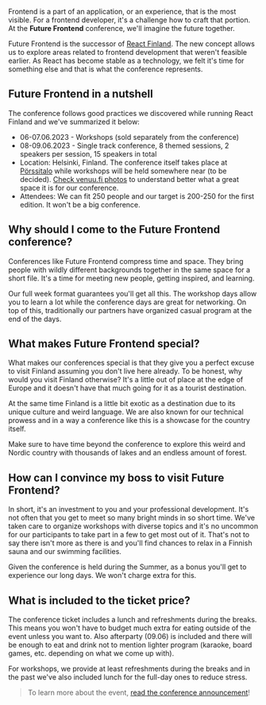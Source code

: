 Frontend is a part of an application, or an experience, that is the most visible. For a frontend developer, it's a challenge how to craft that portion. At the **Future Frontend** conference, we'll imagine the future together.

Future Frontend is the successor of [React Finland](https://react-finland.fi/). The new concept allows us to explore areas related to frontend development that weren't feasible earlier. As React has become stable as a technology, we felt it's time for something else and that is what the conference represents.

## Future Frontend in a nutshell

The conference follows good practices we discovered while running React Finland and we've summarized it below:

* 06-07.06.2023 - Workshops (sold separately from the conference)
* 08-09.06.2023 - Single track conference, 8 themed sessions, 2 speakers per session, 15 speakers in total
* Location: Helsinki, Finland. The conference itself takes place at [Pörssitalo](http://porssitalo.fi/) while workshops will be held somewhere near (to be decided). [Check venuu.fi photos](https://venuu.fi/tilat/porssitalo) to understand better what a great space it is for our conference.
* Attendees: We can fit 250 people and our target is 200-250 for the first edition. It won't be a big conference.

## Why should I come to the Future Frontend conference?

Conferences like Future Frontend compress time and space. They bring people with wildly different backgrounds together in the same space for a short file. It's a time for meeting new people, getting inspired, and learning.

Our full week format guarantees you'll get all this. The workshop days allow you to learn a lot while the conference days are great for networking. On top of this, traditionally our partners have organized casual program at the end of the days.

## What makes Future Frontend special?

What makes our conferences special is that they give you a perfect excuse to visit Finland assuming you don't live here already. To be honest, why would you visit Finland otherwise? It's a little out of place at the edge of Europe and it doesn't have that much going for it as a tourist destination.

At the same time Finland is a little bit exotic as a destination due to its unique culture and weird language. We are also known for our technical prowess and in a way a conference like this is a showcase for the country itself.

Make sure to have time beyond the conference to explore this weird and Nordic country with thousands of lakes and an endless amount of forest.

## How can I convince my boss to visit Future Frontend?

In short, it's an investment to you and your professional development. It's not often that you get to meet so many bright minds in so short time. We've taken care to organize workshops with diverse topics and it's no uncommon for our participants to take part in a few to get most out of it. That's not to say there isn't more as there is and you'll find chances to relax in a Finnish sauna and our swimming facilities.

Given the conference is held during the Summer, as a bonus you'll get to experience our long days. We won't charge extra for this.

## What is included to the ticket price?

The conference ticket includes a lunch and refreshments during the breaks. This means you won't have to budget much extra for eating outside of the event unless you want to. Also afterparty (09.06) is included and there will be enough to eat and drink not to mention lighter program (karaoke, board games, etc. depending on what we come up with).

For workshops, we provide at least refreshments during the breaks and in the past we've also included lunch for the full-day ones to reduce stress.

> To learn more about the event, [read the conference announcement](/blog/ff23/)!
